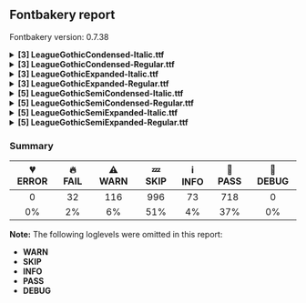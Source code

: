 ## Fontbakery report

Fontbakery version: 0.7.38

<details>
<summary><b>[3] LeagueGothicCondensed-Italic.ttf</b></summary>
<details>
<summary>🔥 <b>FAIL:</b> Check name table: POSTSCRIPT_NAME entries.</summary>

* [com.google.fonts/check/name/postscriptname](https://font-bakery.readthedocs.io/en/latest/fontbakery/profiles/googlefonts.html#com.google.fonts/check/name/postscriptname)
<pre>--- Rationale ---
Requirements for the POSTSCRIPT_NAME entries in the &#x27;name&#x27; table.</pre>

* 🔥 **FAIL** [POSTSCRIPT_NAME(6):WINDOWS(3)]
Expected: "LeagueGothicCondensed-Italic"
But got:  "LeagueGothic-CondensedItalic" [code: bad-entry]

</details>
<details>
<summary>🔥 <b>FAIL:</b> Check name table: TYPOGRAPHIC_FAMILY_NAME entries.</summary>

* [com.google.fonts/check/name/typographicfamilyname](https://font-bakery.readthedocs.io/en/latest/fontbakery/profiles/googlefonts.html#com.google.fonts/check/name/typographicfamilyname)
<pre>--- Rationale ---
Requirements for the TYPOGRAPHIC_FAMILY_NAME entries in the &#x27;name&#x27; table.</pre>

* 🔥 **FAIL** Font style is "Italic" and, for that reason, it is not expected to have a [TYPOGRAPHIC_FAMILY_NAME(16):WINDOWS(3)] entry! [code: ribbi]

</details>
<details>
<summary>🔥 <b>FAIL:</b> Check name table: TYPOGRAPHIC_SUBFAMILY_NAME entries.</summary>

* [com.google.fonts/check/name/typographicsubfamilyname](https://font-bakery.readthedocs.io/en/latest/fontbakery/profiles/googlefonts.html#com.google.fonts/check/name/typographicsubfamilyname)
<pre>--- Rationale ---
Requirements for the TYPOGRAPHIC_SUBFAMILY_NAME entries in the &#x27;name&#x27; table.</pre>

* 🔥 **FAIL** TYPOGRAPHIC_SUBFAMILY_NAME entry for Win "Condensed Italic" must be "Italic". Please note, since the font style is RIBBI, this record can be safely deleted. [code: bad-win-name]

</details>
<br>
</details>
<details>
<summary><b>[3] LeagueGothicCondensed-Regular.ttf</b></summary>
<details>
<summary>🔥 <b>FAIL:</b> Check name table: POSTSCRIPT_NAME entries.</summary>

* [com.google.fonts/check/name/postscriptname](https://font-bakery.readthedocs.io/en/latest/fontbakery/profiles/googlefonts.html#com.google.fonts/check/name/postscriptname)
<pre>--- Rationale ---
Requirements for the POSTSCRIPT_NAME entries in the &#x27;name&#x27; table.</pre>

* 🔥 **FAIL** [POSTSCRIPT_NAME(6):WINDOWS(3)]
Expected: "LeagueGothicCondensed-Regular"
But got:  "LeagueGothic-Condensed" [code: bad-entry]

</details>
<details>
<summary>🔥 <b>FAIL:</b> Check name table: TYPOGRAPHIC_FAMILY_NAME entries.</summary>

* [com.google.fonts/check/name/typographicfamilyname](https://font-bakery.readthedocs.io/en/latest/fontbakery/profiles/googlefonts.html#com.google.fonts/check/name/typographicfamilyname)
<pre>--- Rationale ---
Requirements for the TYPOGRAPHIC_FAMILY_NAME entries in the &#x27;name&#x27; table.</pre>

* 🔥 **FAIL** Font style is "Regular" and, for that reason, it is not expected to have a [TYPOGRAPHIC_FAMILY_NAME(16):WINDOWS(3)] entry! [code: ribbi]

</details>
<details>
<summary>🔥 <b>FAIL:</b> Check name table: TYPOGRAPHIC_SUBFAMILY_NAME entries.</summary>

* [com.google.fonts/check/name/typographicsubfamilyname](https://font-bakery.readthedocs.io/en/latest/fontbakery/profiles/googlefonts.html#com.google.fonts/check/name/typographicsubfamilyname)
<pre>--- Rationale ---
Requirements for the TYPOGRAPHIC_SUBFAMILY_NAME entries in the &#x27;name&#x27; table.</pre>

* 🔥 **FAIL** TYPOGRAPHIC_SUBFAMILY_NAME entry for Win "Condensed" must be "Regular". Please note, since the font style is RIBBI, this record can be safely deleted. [code: bad-win-name]

</details>
<br>
</details>
<details>
<summary><b>[3] LeagueGothicExpanded-Italic.ttf</b></summary>
<details>
<summary>🔥 <b>FAIL:</b> Check name table: POSTSCRIPT_NAME entries.</summary>

* [com.google.fonts/check/name/postscriptname](https://font-bakery.readthedocs.io/en/latest/fontbakery/profiles/googlefonts.html#com.google.fonts/check/name/postscriptname)
<pre>--- Rationale ---
Requirements for the POSTSCRIPT_NAME entries in the &#x27;name&#x27; table.</pre>

* 🔥 **FAIL** [POSTSCRIPT_NAME(6):WINDOWS(3)]
Expected: "LeagueGothicExpanded-Italic"
But got:  "LeagueGothic-ExpandedItalic" [code: bad-entry]

</details>
<details>
<summary>🔥 <b>FAIL:</b> Check name table: TYPOGRAPHIC_FAMILY_NAME entries.</summary>

* [com.google.fonts/check/name/typographicfamilyname](https://font-bakery.readthedocs.io/en/latest/fontbakery/profiles/googlefonts.html#com.google.fonts/check/name/typographicfamilyname)
<pre>--- Rationale ---
Requirements for the TYPOGRAPHIC_FAMILY_NAME entries in the &#x27;name&#x27; table.</pre>

* 🔥 **FAIL** Font style is "Italic" and, for that reason, it is not expected to have a [TYPOGRAPHIC_FAMILY_NAME(16):WINDOWS(3)] entry! [code: ribbi]

</details>
<details>
<summary>🔥 <b>FAIL:</b> Check name table: TYPOGRAPHIC_SUBFAMILY_NAME entries.</summary>

* [com.google.fonts/check/name/typographicsubfamilyname](https://font-bakery.readthedocs.io/en/latest/fontbakery/profiles/googlefonts.html#com.google.fonts/check/name/typographicsubfamilyname)
<pre>--- Rationale ---
Requirements for the TYPOGRAPHIC_SUBFAMILY_NAME entries in the &#x27;name&#x27; table.</pre>

* 🔥 **FAIL** TYPOGRAPHIC_SUBFAMILY_NAME entry for Win "Expanded Italic" must be "Italic". Please note, since the font style is RIBBI, this record can be safely deleted. [code: bad-win-name]

</details>
<br>
</details>
<details>
<summary><b>[3] LeagueGothicExpanded-Regular.ttf</b></summary>
<details>
<summary>🔥 <b>FAIL:</b> Check name table: POSTSCRIPT_NAME entries.</summary>

* [com.google.fonts/check/name/postscriptname](https://font-bakery.readthedocs.io/en/latest/fontbakery/profiles/googlefonts.html#com.google.fonts/check/name/postscriptname)
<pre>--- Rationale ---
Requirements for the POSTSCRIPT_NAME entries in the &#x27;name&#x27; table.</pre>

* 🔥 **FAIL** [POSTSCRIPT_NAME(6):WINDOWS(3)]
Expected: "LeagueGothicExpanded-Regular"
But got:  "LeagueGothic-Expanded" [code: bad-entry]

</details>
<details>
<summary>🔥 <b>FAIL:</b> Check name table: TYPOGRAPHIC_FAMILY_NAME entries.</summary>

* [com.google.fonts/check/name/typographicfamilyname](https://font-bakery.readthedocs.io/en/latest/fontbakery/profiles/googlefonts.html#com.google.fonts/check/name/typographicfamilyname)
<pre>--- Rationale ---
Requirements for the TYPOGRAPHIC_FAMILY_NAME entries in the &#x27;name&#x27; table.</pre>

* 🔥 **FAIL** Font style is "Regular" and, for that reason, it is not expected to have a [TYPOGRAPHIC_FAMILY_NAME(16):WINDOWS(3)] entry! [code: ribbi]

</details>
<details>
<summary>🔥 <b>FAIL:</b> Check name table: TYPOGRAPHIC_SUBFAMILY_NAME entries.</summary>

* [com.google.fonts/check/name/typographicsubfamilyname](https://font-bakery.readthedocs.io/en/latest/fontbakery/profiles/googlefonts.html#com.google.fonts/check/name/typographicsubfamilyname)
<pre>--- Rationale ---
Requirements for the TYPOGRAPHIC_SUBFAMILY_NAME entries in the &#x27;name&#x27; table.</pre>

* 🔥 **FAIL** TYPOGRAPHIC_SUBFAMILY_NAME entry for Win "Expanded" must be "Regular". Please note, since the font style is RIBBI, this record can be safely deleted. [code: bad-win-name]

</details>
<br>
</details>
<details>
<summary><b>[5] LeagueGothicSemiCondensed-Italic.ttf</b></summary>
<details>
<summary>🔥 <b>FAIL:</b> Check name table: FONT_FAMILY_NAME entries.</summary>

* [com.google.fonts/check/name/familyname](https://font-bakery.readthedocs.io/en/latest/fontbakery/profiles/googlefonts.html#com.google.fonts/check/name/familyname)
<pre>--- Rationale ---
Checks that the family name infered from the font filename matches the string at
nameID 1 (NAMEID_FONT_FAMILY_NAME) if it conforms to RIBBI and otherwise checks
that nameID 1 is the family name + the style name.</pre>

* 🔥 **FAIL** Entry [FONT_FAMILY_NAME(1):WINDOWS(3)] on the "name" table: Expected "League Gothic Semi Condensed" but got "League Gothic SemiCondensed". [code: mismatch]

</details>
<details>
<summary>🔥 <b>FAIL:</b> Check name table: FULL_FONT_NAME entries.</summary>

* [com.google.fonts/check/name/fullfontname](https://font-bakery.readthedocs.io/en/latest/fontbakery/profiles/googlefonts.html#com.google.fonts/check/name/fullfontname)
<pre>--- Rationale ---
Requirements for the FULL_FONT_NAME entries in the &#x27;name&#x27; table.</pre>

* 🔥 **FAIL** [FULL_FONT_NAME(4):WINDOWS(3)]
Expected: "League Gothic Semi Condensed Italic"
But got:  "League Gothic SemiCondensed Italic" [code: bad-entry]

</details>
<details>
<summary>🔥 <b>FAIL:</b> Check name table: POSTSCRIPT_NAME entries.</summary>

* [com.google.fonts/check/name/postscriptname](https://font-bakery.readthedocs.io/en/latest/fontbakery/profiles/googlefonts.html#com.google.fonts/check/name/postscriptname)
<pre>--- Rationale ---
Requirements for the POSTSCRIPT_NAME entries in the &#x27;name&#x27; table.</pre>

* 🔥 **FAIL** [POSTSCRIPT_NAME(6):WINDOWS(3)]
Expected: "LeagueGothicSemiCondensed-Italic"
But got:  "LeagueGothic-SemiCondensedItalic" [code: bad-entry]

</details>
<details>
<summary>🔥 <b>FAIL:</b> Check name table: TYPOGRAPHIC_FAMILY_NAME entries.</summary>

* [com.google.fonts/check/name/typographicfamilyname](https://font-bakery.readthedocs.io/en/latest/fontbakery/profiles/googlefonts.html#com.google.fonts/check/name/typographicfamilyname)
<pre>--- Rationale ---
Requirements for the TYPOGRAPHIC_FAMILY_NAME entries in the &#x27;name&#x27; table.</pre>

* 🔥 **FAIL** Font style is "Italic" and, for that reason, it is not expected to have a [TYPOGRAPHIC_FAMILY_NAME(16):WINDOWS(3)] entry! [code: ribbi]

</details>
<details>
<summary>🔥 <b>FAIL:</b> Check name table: TYPOGRAPHIC_SUBFAMILY_NAME entries.</summary>

* [com.google.fonts/check/name/typographicsubfamilyname](https://font-bakery.readthedocs.io/en/latest/fontbakery/profiles/googlefonts.html#com.google.fonts/check/name/typographicsubfamilyname)
<pre>--- Rationale ---
Requirements for the TYPOGRAPHIC_SUBFAMILY_NAME entries in the &#x27;name&#x27; table.</pre>

* 🔥 **FAIL** TYPOGRAPHIC_SUBFAMILY_NAME entry for Win "SemiCondensed Italic" must be "Italic". Please note, since the font style is RIBBI, this record can be safely deleted. [code: bad-win-name]

</details>
<br>
</details>
<details>
<summary><b>[5] LeagueGothicSemiCondensed-Regular.ttf</b></summary>
<details>
<summary>🔥 <b>FAIL:</b> Check name table: FONT_FAMILY_NAME entries.</summary>

* [com.google.fonts/check/name/familyname](https://font-bakery.readthedocs.io/en/latest/fontbakery/profiles/googlefonts.html#com.google.fonts/check/name/familyname)
<pre>--- Rationale ---
Checks that the family name infered from the font filename matches the string at
nameID 1 (NAMEID_FONT_FAMILY_NAME) if it conforms to RIBBI and otherwise checks
that nameID 1 is the family name + the style name.</pre>

* 🔥 **FAIL** Entry [FONT_FAMILY_NAME(1):WINDOWS(3)] on the "name" table: Expected "League Gothic Semi Condensed" but got "League Gothic SemiCondensed". [code: mismatch]

</details>
<details>
<summary>🔥 <b>FAIL:</b> Check name table: FULL_FONT_NAME entries.</summary>

* [com.google.fonts/check/name/fullfontname](https://font-bakery.readthedocs.io/en/latest/fontbakery/profiles/googlefonts.html#com.google.fonts/check/name/fullfontname)
<pre>--- Rationale ---
Requirements for the FULL_FONT_NAME entries in the &#x27;name&#x27; table.</pre>

* 🔥 **FAIL** [FULL_FONT_NAME(4):WINDOWS(3)]
Expected: "League Gothic Semi Condensed Regular"
But got:  "League Gothic SemiCondensed" [code: bad-entry]

</details>
<details>
<summary>🔥 <b>FAIL:</b> Check name table: POSTSCRIPT_NAME entries.</summary>

* [com.google.fonts/check/name/postscriptname](https://font-bakery.readthedocs.io/en/latest/fontbakery/profiles/googlefonts.html#com.google.fonts/check/name/postscriptname)
<pre>--- Rationale ---
Requirements for the POSTSCRIPT_NAME entries in the &#x27;name&#x27; table.</pre>

* 🔥 **FAIL** [POSTSCRIPT_NAME(6):WINDOWS(3)]
Expected: "LeagueGothicSemiCondensed-Regular"
But got:  "LeagueGothic-SemiCondensed" [code: bad-entry]

</details>
<details>
<summary>🔥 <b>FAIL:</b> Check name table: TYPOGRAPHIC_FAMILY_NAME entries.</summary>

* [com.google.fonts/check/name/typographicfamilyname](https://font-bakery.readthedocs.io/en/latest/fontbakery/profiles/googlefonts.html#com.google.fonts/check/name/typographicfamilyname)
<pre>--- Rationale ---
Requirements for the TYPOGRAPHIC_FAMILY_NAME entries in the &#x27;name&#x27; table.</pre>

* 🔥 **FAIL** Font style is "Regular" and, for that reason, it is not expected to have a [TYPOGRAPHIC_FAMILY_NAME(16):WINDOWS(3)] entry! [code: ribbi]

</details>
<details>
<summary>🔥 <b>FAIL:</b> Check name table: TYPOGRAPHIC_SUBFAMILY_NAME entries.</summary>

* [com.google.fonts/check/name/typographicsubfamilyname](https://font-bakery.readthedocs.io/en/latest/fontbakery/profiles/googlefonts.html#com.google.fonts/check/name/typographicsubfamilyname)
<pre>--- Rationale ---
Requirements for the TYPOGRAPHIC_SUBFAMILY_NAME entries in the &#x27;name&#x27; table.</pre>

* 🔥 **FAIL** TYPOGRAPHIC_SUBFAMILY_NAME entry for Win "SemiCondensed" must be "Regular". Please note, since the font style is RIBBI, this record can be safely deleted. [code: bad-win-name]

</details>
<br>
</details>
<details>
<summary><b>[5] LeagueGothicSemiExpanded-Italic.ttf</b></summary>
<details>
<summary>🔥 <b>FAIL:</b> Check name table: FONT_FAMILY_NAME entries.</summary>

* [com.google.fonts/check/name/familyname](https://font-bakery.readthedocs.io/en/latest/fontbakery/profiles/googlefonts.html#com.google.fonts/check/name/familyname)
<pre>--- Rationale ---
Checks that the family name infered from the font filename matches the string at
nameID 1 (NAMEID_FONT_FAMILY_NAME) if it conforms to RIBBI and otherwise checks
that nameID 1 is the family name + the style name.</pre>

* 🔥 **FAIL** Entry [FONT_FAMILY_NAME(1):WINDOWS(3)] on the "name" table: Expected "League Gothic Semi Expanded" but got "League Gothic SemiExpanded". [code: mismatch]

</details>
<details>
<summary>🔥 <b>FAIL:</b> Check name table: FULL_FONT_NAME entries.</summary>

* [com.google.fonts/check/name/fullfontname](https://font-bakery.readthedocs.io/en/latest/fontbakery/profiles/googlefonts.html#com.google.fonts/check/name/fullfontname)
<pre>--- Rationale ---
Requirements for the FULL_FONT_NAME entries in the &#x27;name&#x27; table.</pre>

* 🔥 **FAIL** [FULL_FONT_NAME(4):WINDOWS(3)]
Expected: "League Gothic Semi Expanded Italic"
But got:  "League Gothic SemiExpanded Italic" [code: bad-entry]

</details>
<details>
<summary>🔥 <b>FAIL:</b> Check name table: POSTSCRIPT_NAME entries.</summary>

* [com.google.fonts/check/name/postscriptname](https://font-bakery.readthedocs.io/en/latest/fontbakery/profiles/googlefonts.html#com.google.fonts/check/name/postscriptname)
<pre>--- Rationale ---
Requirements for the POSTSCRIPT_NAME entries in the &#x27;name&#x27; table.</pre>

* 🔥 **FAIL** [POSTSCRIPT_NAME(6):WINDOWS(3)]
Expected: "LeagueGothicSemiExpanded-Italic"
But got:  "LeagueGothic-SemiExpandedItalic" [code: bad-entry]

</details>
<details>
<summary>🔥 <b>FAIL:</b> Check name table: TYPOGRAPHIC_FAMILY_NAME entries.</summary>

* [com.google.fonts/check/name/typographicfamilyname](https://font-bakery.readthedocs.io/en/latest/fontbakery/profiles/googlefonts.html#com.google.fonts/check/name/typographicfamilyname)
<pre>--- Rationale ---
Requirements for the TYPOGRAPHIC_FAMILY_NAME entries in the &#x27;name&#x27; table.</pre>

* 🔥 **FAIL** Font style is "Italic" and, for that reason, it is not expected to have a [TYPOGRAPHIC_FAMILY_NAME(16):WINDOWS(3)] entry! [code: ribbi]

</details>
<details>
<summary>🔥 <b>FAIL:</b> Check name table: TYPOGRAPHIC_SUBFAMILY_NAME entries.</summary>

* [com.google.fonts/check/name/typographicsubfamilyname](https://font-bakery.readthedocs.io/en/latest/fontbakery/profiles/googlefonts.html#com.google.fonts/check/name/typographicsubfamilyname)
<pre>--- Rationale ---
Requirements for the TYPOGRAPHIC_SUBFAMILY_NAME entries in the &#x27;name&#x27; table.</pre>

* 🔥 **FAIL** TYPOGRAPHIC_SUBFAMILY_NAME entry for Win "SemiExpanded Italic" must be "Italic". Please note, since the font style is RIBBI, this record can be safely deleted. [code: bad-win-name]

</details>
<br>
</details>
<details>
<summary><b>[5] LeagueGothicSemiExpanded-Regular.ttf</b></summary>
<details>
<summary>🔥 <b>FAIL:</b> Check name table: FONT_FAMILY_NAME entries.</summary>

* [com.google.fonts/check/name/familyname](https://font-bakery.readthedocs.io/en/latest/fontbakery/profiles/googlefonts.html#com.google.fonts/check/name/familyname)
<pre>--- Rationale ---
Checks that the family name infered from the font filename matches the string at
nameID 1 (NAMEID_FONT_FAMILY_NAME) if it conforms to RIBBI and otherwise checks
that nameID 1 is the family name + the style name.</pre>

* 🔥 **FAIL** Entry [FONT_FAMILY_NAME(1):WINDOWS(3)] on the "name" table: Expected "League Gothic Semi Expanded" but got "League Gothic SemiExpanded". [code: mismatch]

</details>
<details>
<summary>🔥 <b>FAIL:</b> Check name table: FULL_FONT_NAME entries.</summary>

* [com.google.fonts/check/name/fullfontname](https://font-bakery.readthedocs.io/en/latest/fontbakery/profiles/googlefonts.html#com.google.fonts/check/name/fullfontname)
<pre>--- Rationale ---
Requirements for the FULL_FONT_NAME entries in the &#x27;name&#x27; table.</pre>

* 🔥 **FAIL** [FULL_FONT_NAME(4):WINDOWS(3)]
Expected: "League Gothic Semi Expanded Regular"
But got:  "League Gothic SemiExpanded" [code: bad-entry]

</details>
<details>
<summary>🔥 <b>FAIL:</b> Check name table: POSTSCRIPT_NAME entries.</summary>

* [com.google.fonts/check/name/postscriptname](https://font-bakery.readthedocs.io/en/latest/fontbakery/profiles/googlefonts.html#com.google.fonts/check/name/postscriptname)
<pre>--- Rationale ---
Requirements for the POSTSCRIPT_NAME entries in the &#x27;name&#x27; table.</pre>

* 🔥 **FAIL** [POSTSCRIPT_NAME(6):WINDOWS(3)]
Expected: "LeagueGothicSemiExpanded-Regular"
But got:  "LeagueGothic-SemiExpanded" [code: bad-entry]

</details>
<details>
<summary>🔥 <b>FAIL:</b> Check name table: TYPOGRAPHIC_FAMILY_NAME entries.</summary>

* [com.google.fonts/check/name/typographicfamilyname](https://font-bakery.readthedocs.io/en/latest/fontbakery/profiles/googlefonts.html#com.google.fonts/check/name/typographicfamilyname)
<pre>--- Rationale ---
Requirements for the TYPOGRAPHIC_FAMILY_NAME entries in the &#x27;name&#x27; table.</pre>

* 🔥 **FAIL** Font style is "Regular" and, for that reason, it is not expected to have a [TYPOGRAPHIC_FAMILY_NAME(16):WINDOWS(3)] entry! [code: ribbi]

</details>
<details>
<summary>🔥 <b>FAIL:</b> Check name table: TYPOGRAPHIC_SUBFAMILY_NAME entries.</summary>

* [com.google.fonts/check/name/typographicsubfamilyname](https://font-bakery.readthedocs.io/en/latest/fontbakery/profiles/googlefonts.html#com.google.fonts/check/name/typographicsubfamilyname)
<pre>--- Rationale ---
Requirements for the TYPOGRAPHIC_SUBFAMILY_NAME entries in the &#x27;name&#x27; table.</pre>

* 🔥 **FAIL** TYPOGRAPHIC_SUBFAMILY_NAME entry for Win "SemiExpanded" must be "Regular". Please note, since the font style is RIBBI, this record can be safely deleted. [code: bad-win-name]

</details>
<br>
</details>

### Summary

| 💔 ERROR | 🔥 FAIL | ⚠ WARN | 💤 SKIP | ℹ INFO | 🍞 PASS | 🔎 DEBUG |
|:-----:|:----:|:----:|:----:|:----:|:----:|:----:|
| 0 | 32 | 116 | 996 | 73 | 718 | 0 |
| 0% | 2% | 6% | 51% | 4% | 37% | 0% |

**Note:** The following loglevels were omitted in this report:
* **WARN**
* **SKIP**
* **INFO**
* **PASS**
* **DEBUG**
